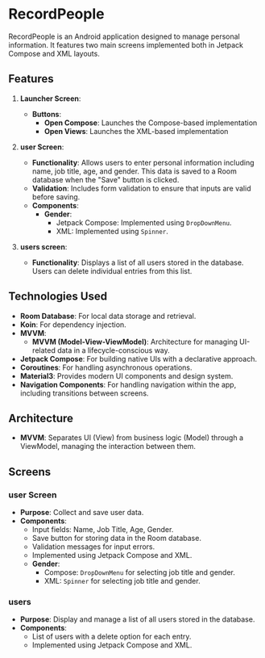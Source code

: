 # RecordPeople

RecordPeople is an Android application designed to manage personal information. It features two main screens implemented both in Jetpack Compose and XML layouts.

## Features

1. **Launcher Screen**:
   - **Buttons**:
     - **Open Compose**: Launches the Compose-based implementation
     - **Open Views**: Launches the XML-based implementation

2. **user Screen**:
   - **Functionality**: Allows users to enter personal information including name, job title, age, and gender. This data is saved to a Room database when the "Save" button is clicked.
   - **Validation**: Includes form validation to ensure that inputs are valid before saving.
   - **Components**:
     - **Gender**:
       - Jetpack Compose: Implemented using `DropDownMenu`.
       - XML: Implemented using `Spinner`.
3. **users screen**:
   - **Functionality**: Displays a list of all users stored in the database. Users can delete individual entries from this list.


## Technologies Used

- **Room Database**: For local data storage and retrieval.
- **Koin**: For dependency injection.
- **MVVM**: 
  - **MVVM (Model-View-ViewModel)**: Architecture for managing UI-related data in a lifecycle-conscious way.
- **Jetpack Compose**: For building native UIs with a declarative approach.
- **Coroutines**: For handling asynchronous operations.
- **Material3**: Provides modern UI components and design system.
- **Navigation Components**: For handling navigation within the app, including transitions between screens.

## Architecture

- **MVVM**: Separates UI (View) from business logic (Model) through a ViewModel, managing the interaction between them.

## Screens

### user Screen

- **Purpose**: Collect and save user data.
- **Components**:
  - Input fields: Name, Job Title, Age, Gender.
  - Save button for storing data in the Room database.
  - Validation messages for input errors.
  - Implemented using Jetpack Compose and XML.
  - **Gender**:
    - Compose: `DropDownMenu` for selecting job title and gender.
    - XML: `Spinner` for selecting job title and gender.

### users

- **Purpose**: Display and manage a list of all users stored in the database.
- **Components**:
  - List of users with a delete option for each entry.
  - Implemented using Jetpack Compose and XML.